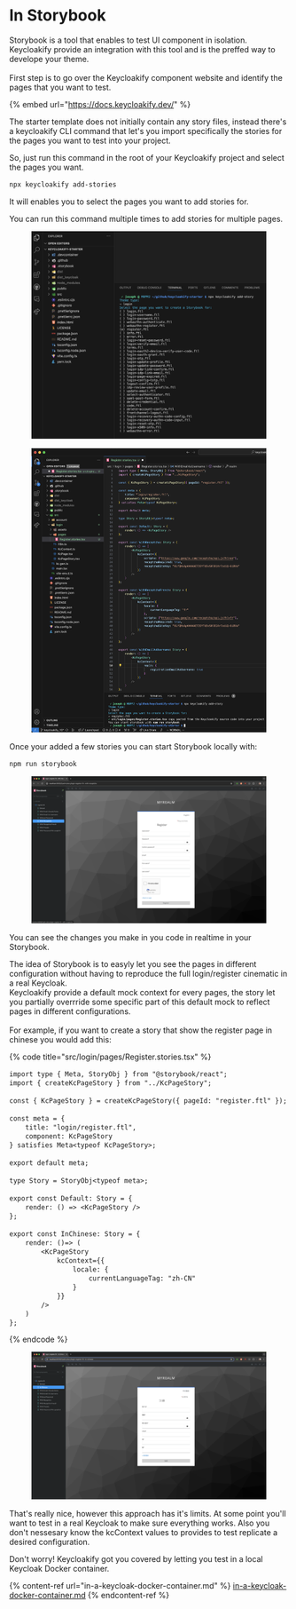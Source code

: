 # In Storybook

Storybook is a tool that enables to test UI component in isolation. Keycloakify provide an integration with this tool and is the preffed way to develope your theme.  \
\
First step is to go over the Keycloakify component website and identify the pages that you want to test. &#x20;

{% embed url="https://docs.keycloakify.dev/" %}

The starter template does not initially contain any story files, instead there's a keycloakify CLI command that let's you import specifically the stories for the pages you want to test into your project.&#x20;

So, just run this command in the root of your Keycloakify project and select the pages you want. &#x20;

```bash
npx keycloakify add-stories
```

It will enables you to select the pages you want to add stories for.&#x20;

You can run this command multiple times to add stories for multiple pages.

<figure><img src="../.gitbook/assets/image (1).png" alt=""><figcaption></figcaption></figure>

<figure><img src="../.gitbook/assets/image (1) (1).png" alt=""><figcaption></figcaption></figure>

Once your added a few stories you can start Storybook locally with:

```bash
npm run storybook
```

<figure><img src="../.gitbook/assets/image (2).png" alt=""><figcaption></figcaption></figure>

You can see the changes you make in you code in realtime in your Storybook. &#x20;

The idea of Storybook is to easyly let you see the pages in different configuration without having to reproduce the full login/register cinematic in a real Keycloak.  \
Keycloakify provide a default mock context for every pages, the story let you partially overrride some specific part of this default mock to reflect pages in different configurations.  \
\
For example, if you want to create a story that show the register page in chinese you would add this:

{% code title="src/login/pages/Register.stories.tsx" %}
```tsx
import type { Meta, StoryObj } from "@storybook/react";
import { createKcPageStory } from "../KcPageStory";

const { KcPageStory } = createKcPageStory({ pageId: "register.ftl" });

const meta = {
    title: "login/register.ftl",
    component: KcPageStory
} satisfies Meta<typeof KcPageStory>;

export default meta;

type Story = StoryObj<typeof meta>;

export const Default: Story = {
    render: () => <KcPageStory />
};

export const InChinese: Story = {
    render: ()=> (
        <KcPageStory
            kcContext={{
                locale: {
                    currentLanguageTag: "zh-CN"
                }
            }}
        />
    )
};
```
{% endcode %}

<figure><img src="../.gitbook/assets/image (3).png" alt=""><figcaption></figcaption></figure>

That's really nice, however this approach has it's limits. At some point you'll want to test in a real Keycloak to make sure everything works. Also you don't nessesary know the kcContext values to provides to test replicate a desired configuration. &#x20;

Don't worry! Keycloakify got you covered by letting you test in a local Keycloak Docker container.

{% content-ref url="in-a-keycloak-docker-container.md" %}
[in-a-keycloak-docker-container.md](in-a-keycloak-docker-container.md)
{% endcontent-ref %}
